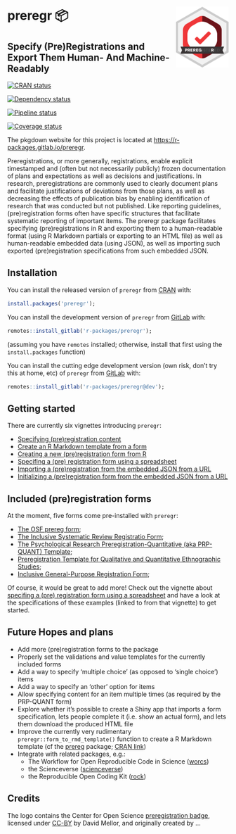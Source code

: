 
<!-- README.md is generated from README.Rmd. Please edit that file -->

# <img src='man/figures/logo.png' align="right" height="138" /> preregr 📦

## Specify (Pre)Registrations and Export Them Human- And Machine-Readably

<!-- badges: start -->

[![CRAN
status](https://www.r-pkg.org/badges/version/preregr)](https://CRAN.R-project.org/package=preregr)

[![Dependency
status](https://tinyverse.netlify.com/badge/preregr)](https://CRAN.R-project.org/package=preregr)

[![Pipeline
status](https://gitlab.com/r-packages/preregr/badges/main/pipeline.svg)](https://gitlab.com/r-packages/preregr/-/commits/main)

[![Coverage
status](https://codecov.io/gl/r-packages/preregr/branch/main/graph/badge.svg)](https://app.codecov.io/gl/r-packages/preregr?branch=main)

<!-- badges: end -->

The pkgdown website for this project is located at
<https://r-packages.gitlab.io/preregr>.

<!--------------------------------------------->
<!-- Start of a custom bit for every package -->
<!--------------------------------------------->

Preregistrations, or more generally, registrations, enable explicit
timestamped and (often but not necessarily publicly) frozen
documentation of plans and expectations as well as decisions and
justifications. In research, preregistrations are commonly used to
clearly document plans and facilitate justifications of deviations from
those plans, as well as decreasing the effects of publication bias by
enabling identification of research that was conducted but not
published. Like reporting guidelines, (pre)registration forms often have
specific structures that facilitate systematic reporting of important
items. The preregr package facilitates specifying (pre)registrations in
R and exporting them to a human-readable format (using R Markdown
partials or exporting to an HTML file) as well as human-readable
embedded data (using JSON), as well as importing such exported
(pre)registration specifications from such embedded JSON.

<!--------------------------------------------->
<!--  End of a custom bit for every package  -->
<!--------------------------------------------->

## Installation

You can install the released version of `preregr` from
[CRAN](https://CRAN.R-project.org) with:

``` r
install.packages('preregr');
```

You can install the development version of `preregr` from
[GitLab](https://about.gitlab.com) with:

``` r
remotes::install_gitlab('r-packages/preregr');
```

(assuming you have `remotes` installed; otherwise, install that first
using the `install.packages` function)

You can install the cutting edge development version (own risk, don’t
try this at home, etc) of `preregr` from
[GitLab](https://about.gitlab.com) with:

``` r
remotes::install_gitlab('r-packages/preregr@dev');
```

<!--------------------------------------------->
<!-- Start of a custom bit for every package -->
<!--------------------------------------------->

## Getting started

There are currently six vignettes introducing `preregr`:

-   [Specifying (pre)registration
    content](https://r-packages.gitlab.io/preregr/articles/specifying_prereg_content.html)
-   [Create an R Markdown template from a
    form](https://r-packages.gitlab.io/preregr/articles/rmd_template_from_form.html)
-   [Creating a new (pre)registration form from
    R](https://r-packages.gitlab.io/preregr/articles/creating_prereg_form.html)
-   [Specifing a (pre) registration form using a
    spreadsheet](https://r-packages.gitlab.io/preregr/articles/creating_form_from_spreadsheet.html)
-   [Importing a (pre)registration from the embedded JSON from a
    URL](https://r-packages.gitlab.io/preregr/articles/importing_pregistration_from_url.html)
-   [Initializing a (pre)registration form from the embedded JSON from a
    URL](https://r-packages.gitlab.io/preregr/articles/importing_form_from_url.html)

## Included (pre)registration forms

At the moment, five forms come pre-installed with `preregr`:

-   [The OSF prereg
    form](https://r-packages.gitlab.io/preregr/articles/form_OSFprereg_v1.html);
-   [The Inclusive Systematic Review Registratio
    Form](https://r-packages.gitlab.io/preregr/articles/form_inclSysRev_v0_92.html);
-   [The Psychological Research Preregistration-Quantitative (aka
    PRP-QUANT)
    Template](https://r-packages.gitlab.io/preregr/articles/form_prpQuant_v1.html);
-   [Preregistration Template for Qualitative and Quantitative
    Ethnographic
    Studies](https://r-packages.gitlab.io/preregr/articles/form_preregQE_v0_93.html);
-   [Inclusive General-Purpose Registration
    Form](https://r-packages.gitlab.io/preregr/articles/form_generalPurpose_v1.html);

Of course, it would be great to add more! Check out the vignette about
[specifing a (pre) registration form using a
spreadsheet](https://r-packages.gitlab.io/preregr/articles/creating_form_from_spreadsheet.html)
and have a look at the specifications of these examples (linked to from
that vignette) to get started.

## Future Hopes and plans

-   Add more (pre)registration forms to the package
-   Properly set the validations and value templates for the currently
    included forms
-   Add a way to specify ‘multiple choice’ (as opposed to ‘single
    choice’) items
-   Add a way to specify an ‘other’ option for items
-   Allow specifying content for an item multiple times (as required by
    the PRP-QUANT form)
-   Explore whether it’s possible to create a Shiny app that imports a
    form specification, lets people complete it (i.e. show an actual
    form), and lets them download the produced HTML file
-   Improve the currently very rudimentary
    `preregr::form_to_rmd_template()` function to create a R Markdown
    template (cf the [prereg](https://github.com/crsh/prereg) package;
    [CRAN link](https://cran.r-project.org/package=prereg))
-   Integrate with related packages, e.g.:
    -   The Workflow for Open Reproducible Code in Science
        ([worcs](https://cjvanlissa.github.io/worcs/index.html))
    -   the Scienceverse
        ([scienceverse](https://github.com/scienceverse/scienceverse))
    -   the Reproducible Open Coding Kit
        ([rock](https://r-packages.gitlab.io/rock))

## Credits

The logo contains the Center for Open Science [preregistration
badge](https://commons.wikimedia.org/wiki/File:Preregistered_large_color_(vector).svg),
licensed under
[CC-BY](https://creativecommons.org/licenses/by/4.0/deed.en) by David
Mellor, and originally created by …

<!--------------------------------------------->
<!--  End of a custom bit for every package  -->
<!--------------------------------------------->
